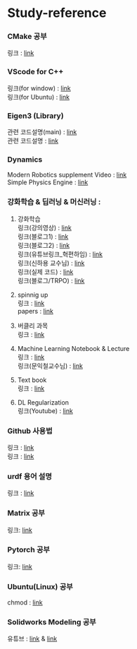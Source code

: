 # Study-reference

### CMake 공부
링크 : [link](https://www.tuwlab.com/index.php?mid=ece&category=7074)

### VScode for C++ 
링크(for window) : [link](https://velog.io/@youhyeoneee/%ED%99%98%EA%B2%BD-%EC%84%A4%EC%A0%95-VS-Code-%EC%97%90%EC%84%9C-CC-%EC%BD%94%EB%94%A9-%ED%99%98%EA%B2%BD-%EA%B5%AC%EC%B6%95%ED%95%98%EA%B8%B0-Windows)\
링크(for Ubuntu) : [link](https://swiftcam.tistory.com/388)

### Eigen3 (Library)
관련 코드설명(main) : [link](https://runebook.dev/ko/docs/eigen3/-index-)\
관련 코드설명 : [link](https://runebook.dev/ko/docs/eigen3/group__quickrefpage) 

### Dynamics
Modern Robotics supplement Video : [link](https://modernrobotics.northwestern.edu/nu-gm-book-resource/introduction-autoplay/#department)\
Simple Physics Engine : [link](http://www.ode.org/ode-userguide-021107.html)

### 강화학습 & 딥러닝 & 머신러닝 :
1. 강화학습 \
링크(강의영상) : [link](https://www.youtube.com/watch?v=2pWv7GOvuf0&list=PLqYmG7hTraZDM-OYHWgPebj2MfCFzFObQ&ab_channel=DeepMind)\
링크(블로그1) : [link](https://daeson.tistory.com/category/Reinforcement%20Learning)\
링크(블로그2) : [link](https://sumniya.tistory.com/2)\
링크(유튜브링크_혁편하임) : [link](https://www.youtube.com/watch?v=cvctS4xWSaU&list=PL_iJu012NOxehE8fdF9me4TLfbdv3ZW8g&index=1)\
링크(신하용 교수님) : [link](https://kooc.kaist.ac.kr/reinforcement)\
링크(실제 코드) : [link](https://github.com/dennybritz/reinforcement-learning)\
링크(블로그/TRPO) : [link](https://hiddenbeginner.github.io/rl/2022/09/18/trpo.html)

3. spinnig up \
링크 : [link](https://spinningup.openai.com/en/latest/spinningup/rl_intro.html)\
papers : [link](https://spinningup.openai.com/en/latest/spinningup/keypapers.html)

4. 버클리 과목 \
링크 : [link](https://rail.eecs.berkeley.edu/deeprlcourse/)

5. Machine Learning Notebook & Lecture \
링크 : [link](https://calvinfeng.gitbook.io/machine-learning-notebook/supervised-learning/recurrent-neural-network/long_short_term_memory)\
링크(문익철교수님) : [link](https://kooc.kaist.ac.kr/machinelearning1_17)

6. Text book \
링크 : [link](https://web.stanford.edu/class/psych209/Readings/SuttonBartoIPRLBook2ndEd.pdf)

7. DL Regularization \
링크(Youtube) : [link](https://www.youtube.com/watch?v=pJCcGK5omhE&t=21s)

### Github 사용법
링크 : [link](https://backlog.com/git-tutorial/kr/)\
링크 : [link](https://jayeon8282.tistory.com/4)

### urdf 용어 설명
링크 : [link](http://wiki.ros.org/urdf/XML)

### Matrix 공부 
링크: [link](https://www.math.uwaterloo.ca/~hwolkowi/matrixcookbook.pdf)

### Pytorch 공부
링크: [link](https://gaussian37.github.io/dl-pytorch-snippets/)

### Ubuntu(Linux) 공부
chmod : [link](https://recipes4dev.tistory.com/175)

### Solidworks Modeling 공부
유튜브 : [link](https://www.youtube.com/watch?v=1_I0vJlumNw&list=PLQ2qPc8jRj4Pei8QThexFRA4QF7_J_Qx5) & [link](https://www.youtube.com/watch?v=oql6o_2hZJA&list=PLQ2qPc8jRj4NFaOFiY91TW9LYZHYEgVtv)
